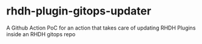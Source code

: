# rhdh-plugin-gitops-updater
A Github Action PoC for an action that takes care of updating RHDH Plugins inside an RHDH gitops repo
